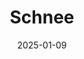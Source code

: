 ---
layout: main/post-photos.html
title: Schnee
description: Schnee
keyword: 
cover: 
  - url: /Schnee.webp
thumbnail: /Schnee.webp
date: 2025-01-09
tags: 
  - fujifilm
---